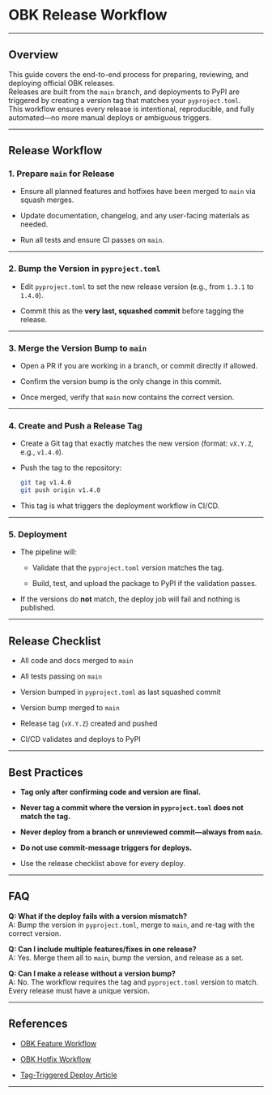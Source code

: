 
# **OBK Release Workflow**

* * *

## **Overview**

This guide covers the end-to-end process for preparing, reviewing, and deploying official OBK releases.  
Releases are built from the `main` branch, and deployments to PyPI are triggered by creating a version tag that matches your `pyproject.toml`.  
This workflow ensures every release is intentional, reproducible, and fully automated—no more manual deploys or ambiguous triggers.

* * *

## **Release Workflow**

### **1. Prepare `main` for Release**

* Ensure all planned features and hotfixes have been merged to `main` via squash merges.
    
* Update documentation, changelog, and any user-facing materials as needed.
    
* Run all tests and ensure CI passes on `main`.
    

* * *

### **2. Bump the Version in `pyproject.toml`**

* Edit `pyproject.toml` to set the new release version (e.g., from `1.3.1` to `1.4.0`).
    
* Commit this as the **very last, squashed commit** before tagging the release.
    

* * *

### **3. Merge the Version Bump to `main`**

* Open a PR if you are working in a branch, or commit directly if allowed.
    
* Confirm the version bump is the only change in this commit.
    
* Once merged, verify that `main` now contains the correct version.
    

* * *

### **4. Create and Push a Release Tag**

* Create a Git tag that exactly matches the new version (format: `vX.Y.Z`, e.g., `v1.4.0`).
    
* Push the tag to the repository:
    
    ```bash
    git tag v1.4.0
    git push origin v1.4.0
    ```
    
* This tag is what triggers the deployment workflow in CI/CD.
    

* * *

### **5. Deployment**

* The pipeline will:
    
    * Validate that the `pyproject.toml` version matches the tag.
        
    * Build, test, and upload the package to PyPI if the validation passes.
        
* If the versions do **not** match, the deploy job will fail and nothing is published.
    

* * *

## **Release Checklist**

*  All code and docs merged to `main`
    
*  All tests passing on `main`
    
*  Version bumped in `pyproject.toml` as last squashed commit
    
*  Version bump merged to `main`
    
*  Release tag (`vX.Y.Z`) created and pushed
    
*  CI/CD validates and deploys to PyPI
    

* * *

## **Best Practices**

* **Tag only after confirming code and version are final.**
    
* **Never tag a commit where the version in `pyproject.toml` does not match the tag.**
    
* **Never deploy from a branch or unreviewed commit—always from `main`.**
    
* **Do not use commit-message triggers for deploys.**
    
* Use the release checklist above for every deploy.
    

* * *

## **FAQ**

**Q: What if the deploy fails with a version mismatch?**  
A: Bump the version in `pyproject.toml`, merge to `main`, and re-tag with the correct version.

**Q: Can I include multiple features/fixes in one release?**  
A: Yes. Merge them all to `main`, bump the version, and release as a set.

**Q: Can I make a release without a version bump?**  
A: No. The workflow requires the tag and `pyproject.toml` version to match. Every release must have a unique version.

* * *

## **References**

* [OBK Feature Workflow](obk-feature-workflow.md)
    
* [OBK Hotfix Workflow](obk-hotfix-workflow.md)
    
* [Tag-Triggered Deploy Article](#)
    

* * *